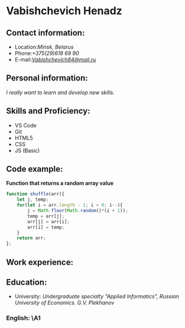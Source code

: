 # Vabishchevich Henadz
## Contact information:
* Location:*Minsk, Belarus*
* Phone:*+375(29)618 69 90*
* E-mail:*Vabishchevich84@mail.ru*
## Personal information:
_I really want to learn and develop new skills._
## Skills and Proficiency:
* VS Code
* Git
* HTML5
* CSS
* JS (Basic)
## Code example:
**Function that returns a random array value**
```javascript
function shuffle(arr){
	let j, temp;
	for(let i = arr.length - 1; i > 0; i--){
		j = Math.floor(Math.random()*(i + 1));
		temp = arr[j];
		arr[j] = arr[i];
		arr[i] = temp;
	}
	return arr;
};
```
## Work experience:
## Education:
* University: *Undergraduate specialty "Applied Informatics", Russian University of Economics. G.V. Plekhanov*
### English: \A1